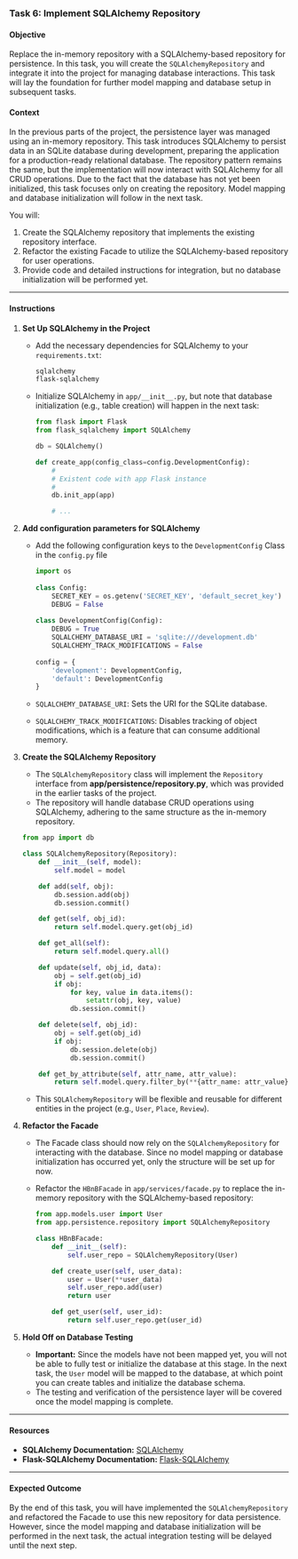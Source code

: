 ### Task 6: Implement SQLAlchemy Repository

#### Objective
Replace the in-memory repository with a SQLAlchemy-based repository for persistence. In this task, you will create the `SQLAlchemyRepository` and integrate it into the project for managing database interactions. This task will lay the foundation for further model mapping and database setup in subsequent tasks.

#### Context
In the previous parts of the project, the persistence layer was managed using an in-memory repository. This task introduces SQLAlchemy to persist data in an SQLite database during development, preparing the application for a production-ready relational database. The repository pattern remains the same, but the implementation will now interact with SQLAlchemy for all CRUD operations. Due to the fact that the database has not yet been initialized, this task focuses only on creating the repository. Model mapping and database initialization will follow in the next task.

You will:
1. Create the SQLAlchemy repository that implements the existing repository interface.
2. Refactor the existing Facade to utilize the SQLAlchemy-based repository for user operations.
3. Provide code and detailed instructions for integration, but no database initialization will be performed yet.

---

#### Instructions

1. **Set Up SQLAlchemy in the Project**

   - Add the necessary dependencies for SQLAlchemy to your `requirements.txt`:
     ```txt
     sqlalchemy
     flask-sqlalchemy
     ```

   - Initialize SQLAlchemy in `app/__init__.py`, but note that database initialization (e.g., table creation) will happen in the next task:
     ```python
     from flask import Flask
     from flask_sqlalchemy import SQLAlchemy

     db = SQLAlchemy()

     def create_app(config_class=config.DevelopmentConfig):
         #
         # Existent code with app Flask instance
         #
         db.init_app(app)

         # ...
     ```

2. **Add configuration parameters for SQLAlchemy**

   - Add the following configuration keys to the `DevelopmentConfig` Class in the `config.py` file
     ```python
     import os
 
     class Config:
         SECRET_KEY = os.getenv('SECRET_KEY', 'default_secret_key')
         DEBUG = False
 
     class DevelopmentConfig(Config):
         DEBUG = True
         SQLALCHEMY_DATABASE_URI = 'sqlite:///development.db'
         SQLALCHEMY_TRACK_MODIFICATIONS = False
 
     config = {
         'development': DevelopmentConfig,
         'default': DevelopmentConfig
     }
     ```

   - `SQLALCHEMY_DATABASE_URI`: Sets the URI for the SQLite database.
   - `SQLALCHEMY_TRACK_MODIFICATIONS`: Disables tracking of object modifications, which is a feature that can consume additional memory.     

2. **Create the SQLAlchemy Repository**

   - The `SQLAlchemyRepository` class will implement the `Repository` interface from **app/persistence/repository.py**, which was provided in the earlier tasks of the project.
   - The repository will handle database CRUD operations using SQLAlchemy, adhering to the same structure as the in-memory repository.

   ```python
   from app import db

   class SQLAlchemyRepository(Repository):
       def __init__(self, model):
           self.model = model

       def add(self, obj):
           db.session.add(obj)
           db.session.commit()

       def get(self, obj_id):
           return self.model.query.get(obj_id)

       def get_all(self):
           return self.model.query.all()

       def update(self, obj_id, data):
           obj = self.get(obj_id)
           if obj:
               for key, value in data.items():
                   setattr(obj, key, value)
               db.session.commit()

       def delete(self, obj_id):
           obj = self.get(obj_id)
           if obj:
               db.session.delete(obj)
               db.session.commit()

       def get_by_attribute(self, attr_name, attr_value):
           return self.model.query.filter_by(**{attr_name: attr_value}).first()
   ```

   - This `SQLAlchemyRepository` will be flexible and reusable for different entities in the project (e.g., `User`, `Place`, `Review`).

3. **Refactor the Facade**

   - The Facade class should now rely on the `SQLAlchemyRepository` for interacting with the database. Since no model mapping or database initialization has occurred yet, only the structure will be set up for now.
   - Refactor the `HBnBFacade` in `app/services/facade.py` to replace the in-memory repository with the SQLAlchemy-based repository:

     ```python
     from app.models.user import User
     from app.persistence.repository import SQLAlchemyRepository

     class HBnBFacade:
         def __init__(self):
             self.user_repo = SQLAlchemyRepository(User)

         def create_user(self, user_data):
             user = User(**user_data)
             self.user_repo.add(user)
             return user

         def get_user(self, user_id):
             return self.user_repo.get(user_id)
     ```

4. **Hold Off on Database Testing**
   - **Important:** Since the models have not been mapped yet, you will not be able to fully test or initialize the database at this stage. In the next task, the `User` model will be mapped to the database, at which point you can create tables and initialize the database schema.
   - The testing and verification of the persistence layer will be covered once the model mapping is complete.

---

#### Resources

- **SQLAlchemy Documentation:** [SQLAlchemy](https://docs.sqlalchemy.org/en/20/)
- **Flask-SQLAlchemy Documentation:** [Flask-SQLAlchemy](https://flask-sqlalchemy.palletsprojects.com/en/2.x/)

---

#### Expected Outcome
By the end of this task, you will have implemented the `SQLAlchemyRepository` and refactored the Facade to use this new repository for data persistence. However, since the model mapping and database initialization will be performed in the next task, the actual integration testing will be delayed until the next step.
